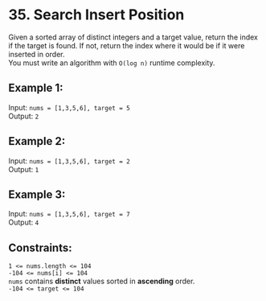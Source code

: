 # 35. Search Insert Position
Given a sorted array of distinct integers and a target value, return the index if the target is found. If not, return the index where it would be if it were inserted in order.  
You must write an algorithm with `O(log n)` runtime complexity.  

## Example 1:  
Input: `nums = [1,3,5,6], target = 5`  
Output: `2`  
  
## Example 2:  
Input: `nums = [1,3,5,6], target = 2`  
Output: `1`  

## Example 3:  
Input: `nums = [1,3,5,6], target = 7`  
Output: `4`  
 

## Constraints:  
`1 <= nums.length <= 104`  
`-104 <= nums[i] <= 104`  
`nums` contains **distinct** values sorted in **ascending** order.  
`-104 <= target <= 104`  